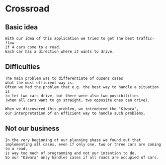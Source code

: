 # Crossroad

## Basic idea

    With our idea of this application we tried to get the best traffic-flow
    if 4 cars come to a road.
    Each car has a direction where it wants to drive.

## Difficulties

    The main problem was to differentiate of duzens cases
    what the most efficient way is.
    Often we had the problem that e.g. the best way to handle a situation is
    to let two cars drive, but there were also two possibilities
    (when all cars want to go straight, two opposite ones can drive).

    When we discovered this problem, we introduced the "Kiwara",
    our interpretation of an efficient way to handle such problems.

## Not our business

    In the very beginning of our planning phase we found out that
    implementing all cases, even if only one, two or three cars are coming to a road,
    is way too much of programming and not our intention to do.
    So our "Kiwara" only handles cases if all roads are occupied of cars.
